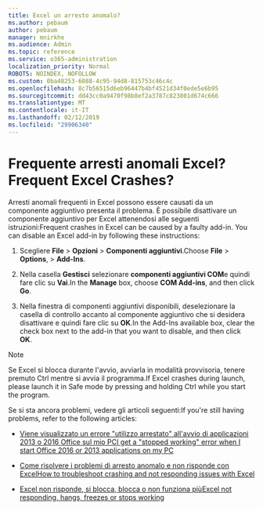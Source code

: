 ```yaml
---
title: Excel un arresto anomalo?
ms.author: pebaum
author: pebaum
manager: mnirkhe
ms.audience: Admin
ms.topic: reference
ms.service: o365-administration
localization_priority: Normal
ROBOTS: NOINDEX, NOFOLLOW
ms.custom: 0ba48253-6088-4c95-94d8-815753c46c4c
ms.openlocfilehash: 8c7b56515d6eb96447b4bf4521d34f0ede5e6b95
ms.sourcegitcommit: dd43cc0a9470f98b8ef2a3787c823801d674c666
ms.translationtype: MT
ms.contentlocale: it-IT
ms.lasthandoff: 02/12/2019
ms.locfileid: "29906340"
---
```

# <a name="frequent-excel-crashes"></a><span data-ttu-id="49944-102">Frequente arresti anomali Excel?</span><span class="sxs-lookup"><span data-stu-id="49944-102">Frequent Excel Crashes?</span></span>

<span data-ttu-id="49944-p101">Arresti anomali frequenti in Excel possono essere causati da un componente aggiuntivo presenta il problema. È possibile disattivare un componente aggiuntivo per Excel attenendosi alle seguenti istruzioni:</span><span class="sxs-lookup"><span data-stu-id="49944-p101">Frequent crashes in Excel can be caused by a faulty add-in. You can disable an Excel add-in by following these instructions:</span></span>
  
1. <span data-ttu-id="49944-105">Scegliere **File** \> **Opzioni** \> **Componenti aggiuntivi**.</span><span class="sxs-lookup"><span data-stu-id="49944-105">Choose **File** \> **Options**, \> **Add-Ins**.</span></span>
    
2. <span data-ttu-id="49944-106">Nella casella **Gestisci** selezionare **componenti aggiuntivi COM**e quindi fare clic su **Vai**.</span><span class="sxs-lookup"><span data-stu-id="49944-106">In the **Manage** box, choose **COM Add-ins**, and then click **Go**.</span></span>
    
3. <span data-ttu-id="49944-107">Nella finestra di componenti aggiuntivi disponibili, deselezionare la casella di controllo accanto al componente aggiuntivo che si desidera disattivare e quindi fare clic su **OK**.</span><span class="sxs-lookup"><span data-stu-id="49944-107">In the Add-Ins available box, clear the check box next to the add-in that you want to disable, and then click **OK**.</span></span>
    
> [!NOTE]
> <span data-ttu-id="49944-108">Se Excel si blocca durante l'avvio, avviarla in modalità provvisoria, tenere premuto Ctrl mentre si avvia il programma.</span><span class="sxs-lookup"><span data-stu-id="49944-108">If Excel crashes during launch, please launch it in Safe mode by pressing and holding Ctrl while you start the program.</span></span> 
  
<span data-ttu-id="49944-109">Se si sta ancora problemi, vedere gli articoli seguenti:</span><span class="sxs-lookup"><span data-stu-id="49944-109">If you're still having problems, refer to the following articles:</span></span>
  
- [<span data-ttu-id="49944-110">Viene visualizzato un errore "utilizzo arrestato" all'avvio di applicazioni 2013 o 2016 Office sul mio PC</span><span class="sxs-lookup"><span data-stu-id="49944-110">I get a "stopped working" error when I start Office 2016 or 2013 applications on my PC</span></span>](https://support.office.com/article/52bd7985-4e99-4a35-84c8-2d9b8301a2fa.aspx)
    
- [<span data-ttu-id="49944-111">Come risolvere i problemi di arresto anomalo e non risponde con Excel</span><span class="sxs-lookup"><span data-stu-id="49944-111">How to troubleshoot crashing and not responding issues with Excel</span></span>](https://support.microsoft.com/help/2758592/how-to-troubleshoot-crashing-and-not-responding-issues-with-excel)
    
- [<span data-ttu-id="49944-112">Excel non risponde, si blocca, blocca o non funziona più</span><span class="sxs-lookup"><span data-stu-id="49944-112">Excel not responding, hangs, freezes or stops working</span></span>](https://support.office.com/article/37e7d3c9-9e84-40bf-a805-4ca6853a1ff4.aspx)
    

